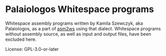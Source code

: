 # Palaiologos Whitespace programs

Whitespace assembly programs written by Kamila Szewczyk, aka Palaiologos, as a
part of [asm2ws](https://github.com/kspalaiologos/asm2ws) using that dialect.
Whitespace programs without assembly source, as well as input and output files,
have been excluded here.

License: GPL-3.0-or-later
